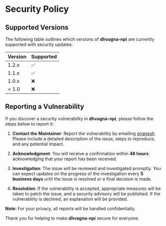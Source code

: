 # Security Policy

## Supported Versions

The following table outlines which versions of **dhvagna-npi** are currently supported with security updates:

| Version | Supported          |
| ------- | ------------------ |
| 1.2.x   | :white_check_mark: |
| 1.1.x   | :white_check_mark: |
| 1.0.x   | :x:                |
| < 1.0   | :x:                |

## Reporting a Vulnerability

If you discover a security vulnerability in **dhvagna-npi**, please follow the steps below to report it:

1. **Contact the Maintainer**: Report the vulnerability by emailing [gnanesh](mailto:gnanesh). Please include a detailed description of the issue, steps to reproduce, and any potential impact.
   
2. **Acknowledgment**: You will receive a confirmation within **48 hours** acknowledging that your report has been received.

3. **Investigation**: The issue will be reviewed and investigated promptly. You can expect updates on the progress of the investigation every **5 business days** until the issue is resolved or a final decision is made.

4. **Resolution**: If the vulnerability is accepted, appropriate measures will be taken to patch the issue, and a security advisory will be published. If the vulnerability is declined, an explanation will be provided.

**Note**: For your privacy, all reports will be handled confidentially.

Thank you for helping to make **dhvagna-npi** secure for everyone.
